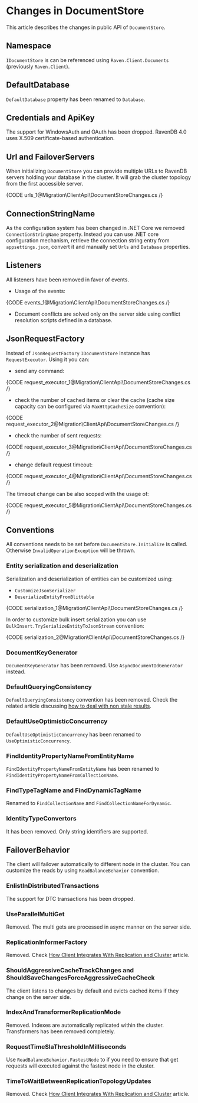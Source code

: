 ﻿# Changes in DocumentStore

This article describes the changes in public API of `DocumentStore`.

## Namespace

`IDocumentStore` is can be referenced using `Raven.Client.Documents` (previously `Raven.Client`).

## DefaultDatabase

`DefaultDatabase` property has been renamed to `Database`.

## Credentials and ApiKey

The support for WindowsAuth and OAuth has been dropped. RavenDB 4.0 uses X.509 certificate-based authentication.

## Url and FailoverServers

When initializing `DocumentStore` you can provide multiple URLs to RavenDB servers holding your database in the cluster. It will grab the cluster topology from the first accessible server. 

{CODE urls_1@Migration\ClientApi\DocumentStoreChanges.cs /}  

## ConnectionStringName

As the configuration system has been changed in .NET Core we removed `ConnectionStringName` property. Instead you can use .NET core configuration mechanism, retrieve the connection string
entry from `appsettings.json`, convert it and manually set `Urls` and `Database` properties.

## Listeners

All listeners have been removed in favor of events.

- Usage of the events:   

{CODE events_1@Migration\ClientApi\DocumentStoreChanges.cs /}   

- Document conflicts are solved only on the server side using conflict resolution scripts defined in a database.

## JsonRequestFactory

Instead of `JsonRequestFactory` `IDocumentStore` instance has `RequestExecutor`. Using it you can:

  - send any command:

{CODE request_executor_1@Migration\ClientApi\DocumentStoreChanges.cs /}   

  - check the number of cached items or clear the cache (cache size capacity can be configured via `MaxHttpCacheSize` convention):

{CODE request_executor_2@Migration\ClientApi\DocumentStoreChanges.cs /}   

  - check the number of sent requests:

{CODE request_executor_3@Migration\ClientApi\DocumentStoreChanges.cs /}   

- change default request timeout:

{CODE request_executor_4@Migration\ClientApi\DocumentStoreChanges.cs /}  

The timeout change can be also scoped with the usage of:

{CODE request_executor_5@Migration\ClientApi\DocumentStoreChanges.cs /} 

## Conventions

All conventions needs to be set before `DocumentStore.Initialize` is called. Otherwise `InvalidOperationException` will be thrown.

### Entity serialization and deserialization

Serialization and deserialization of entities can be customized using:

- `CustomizeJsonSerializer`
- `DeserializeEntityFromBlittable`

{CODE serialization_1@Migration\ClientApi\DocumentStoreChanges.cs /}   

In order to customize bulk insert serialization you can use `BulkInsert.TrySerializeEntityToJsonStream` convention:

{CODE serialization_2@Migration\ClientApi\DocumentStoreChanges.cs /}   

### DocumentKeyGenerator

`DocumentKeyGenerator` has been removed. Use `AsyncDocumentIdGenerator` instead.


### DefaultQueryingConsistency

`DefaultQueryingConsistency` convention has been removed. Check the related article discussing [how to deal with non stale results](../../indexes/stale-indexes).

### DefaultUseOptimisticConcurrency

`DefaultUseOptimisticConcurrency` has been renamed to `UseOptimisticConcurrency`.

### FindIdentityPropertyNameFromEntityName

`FindIdentityPropertyNameFromEntityName` has been renamed to `FindIdentityPropertyNameFromCollectionName`.

### FindTypeTagName and FindDynamicTagName

Renamed to `FindCollectionName` and `FindCollectionNameForDynamic`.

### IdentityTypeConvertors

It has been removed. Only string identifiers are supported.

## FailoverBehavior

The client will failover automatically to different node in the cluster. You can customize the reads by using `ReadBalanceBehavior` convention.

### EnlistInDistributedTransactions

The support for DTC transactions has been dropped.

### UseParallelMultiGet

Removed. The multi gets are processed in async manner on the server side.

### ReplicationInformerFactory

Removed. Check [How Client Integrates With Replication and Cluster](../../client-api/cluster/how-client-integrates-with-replication-and-cluster) article.

### ShouldAggressiveCacheTrackChanges and ShouldSaveChangesForceAggressiveCacheCheck

The client listens to changes by default and evicts cached items if they change on the server side.

### IndexAndTransformerReplicationMode

Removed. Indexes are automatically replicated within the cluster. Transformers has been removed completely.

### RequestTimeSlaThresholdInMilliseconds

Use `ReadBalanceBehavior.FastestNode` to if you need to ensure that get requests will executed against the fastest node in the cluster.

### TimeToWaitBetweenReplicationTopologyUpdates

Removed. Check [How Client Integrates With Replication and Cluster](../../client-api/cluster/how-client-integrates-with-replication-and-cluster) article.
